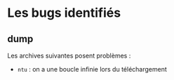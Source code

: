 # Les bugs identifiés

## dump

Les archives suivantes posent problèmes :

* `ntu` : on a une boucle infinie lors du téléchargement 

